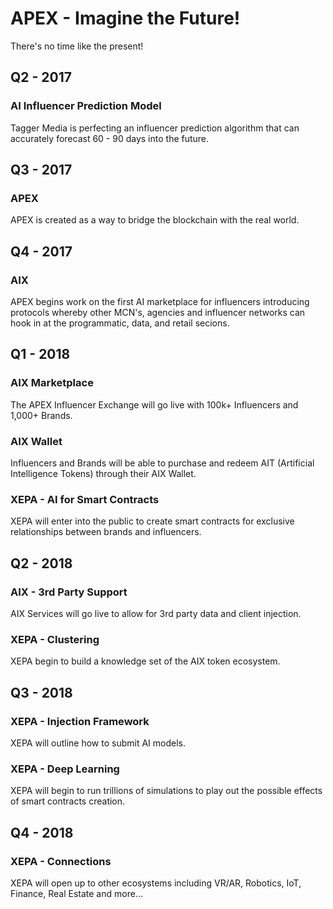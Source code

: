 
# APEX - Imagine the Future!

There's no time like the present!

## Q2 - 2017

### AI Influencer Prediction Model

Tagger Media is perfecting an influencer prediction algorithm that can accurately forecast 60 - 90 days into the future.  

## Q3 - 2017

### APEX 

APEX is created as a way to bridge the blockchain with the real world.

## Q4 - 2017

### AIX

APEX begins work on the first AI marketplace for influencers introducing protocols whereby other MCN's, agencies and influencer networks can hook in at the programmatic, data, and retail secions.

## Q1 - 2018

### AIX Marketplace

The APEX Influencer Exchange will go live with 100k+ Influencers and 1,000+ Brands.  

### AIX Wallet

Influencers and Brands will be able to purchase and redeem AIT (Artificial Intelligence Tokens) through their AIX Wallet.

### XEPA - AI for Smart Contracts 

XEPA will enter into the public to create smart contracts for exclusive relationships between brands and influencers.

## Q2 - 2018

### AIX - 3rd Party Support

AIX Services will go live to allow for 3rd party data and client injection.

### XEPA - Clustering

XEPA begin to build a knowledge set of the AIX token ecosystem.

## Q3 - 2018

### XEPA - Injection Framework

XEPA will outline how to submit AI models.

### XEPA - Deep Learning

XEPA will begin to run trillions of simulations to play out the possible effects of smart contracts creation.
  
## Q4 - 2018

### XEPA - Connections

XEPA will open up to other ecosystems including VR/AR, Robotics, IoT, Finance, Real Estate and more...

    
